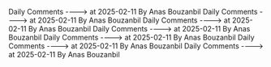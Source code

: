 Daily Comments ---->          at      2025-02-11 By Anas Bouzanbil
Daily Comments ---->          at      2025-02-11 By Anas Bouzanbil
Daily Comments ---->          at      2025-02-11 By Anas Bouzanbil
Daily Comments ---->          at      2025-02-11 By Anas Bouzanbil
Daily Comments ---->          at      2025-02-11 By Anas Bouzanbil
Daily Comments ---->          at      2025-02-11 By Anas Bouzanbil
Daily Comments ---->          at      2025-02-11 By Anas Bouzanbil
